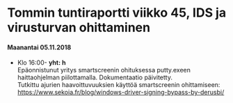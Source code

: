 # Tommin tuntiraportti viikko 45, IDS ja virusturvan ohittaminen

#### Maanantai 05.11.2018
* Klo 16:00- **yht: h**  
Epäonnistunut yritys smartscreenin ohituksessa putty.exeen haittaohjelman piilottamalla. Dokumentaatio päivitetty.  
Tutkittu ajurien haavoittuvuuksien käyttöä smartscreenin ohittamiseen: https://www.sekoia.fr/blog/windows-driver-signing-bypass-by-derusbi/
